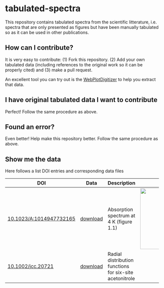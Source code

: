 # tabulated-spectra
This repository contains tabulated spectra from the scientific litterature, i.e. spectra that are only presented as figures but have been manually tabulated so as it can be used in other publications.

## How can I contribute?
It is very easy to contribute: (1) Fork this repository. (2) Add your own tabulated data (including references to the original work so it can be properly cited) and (3) make a pull request.

An excellent tool you can try out is the [WebPlotDigitizer](http://arohatgi.info/WebPlotDigitizer/) to help you extract that data.

## I have original tabulated data I want to contribute
Perfect! Follow the same procedure as above.

## Found an error?
Even better! Help make this repository better. Follow the same procedure as above.

## Show me the data
Here follows a list DOI entries and corresponding data files

| DOI | Data | Description | Graph |
|-----|------|-------------|-------|
| [10.1023/A:1014947732165](http://dx.doi.org/10.1023/A:1014947732165) | [download](https://raw.githubusercontent.com/cstein/tabulated-spectra/master/spectra/1.dat) | Absorption spectrum at 4 K (figure 1.1) | <a href="https://plot.ly/~cstein/135"><img src="https://plot.ly/~cstein/135.png" width="200px" /></a> |
| [10.1002/jcc.20721](http://dx.doi.org/10.1002/jcc.20721) | [download](https://raw.githubusercontent.com/cstein/tabulated-spectra/master/spectra/2.dat) | Radial distribution functions for six-site acetonitrole | <a /> |
